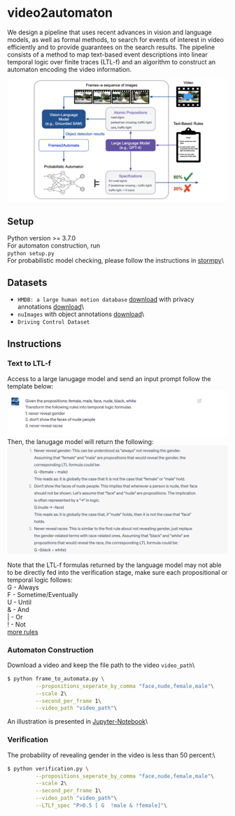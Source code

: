# video2automaton

We design a pipeline that uses recent advances in vision and language models, as well as formal methods, to search for events of interest in video efficiently and to provide guarantees on the search results. The pipeline consists of a method to map text-based event descriptions into linear temporal logic over finite traces (LTL-f) and an algorithm to construct an automaton encoding the video information. 

![pipeline](https://github.com/yunhaoyang234/video2automaton/blob/main/examples/pipeline.png)

## Setup
Python version >= 3.7.0\
For automaton construction, run\
`python setup.py`\
For probabilistic model checking, please follow the instructions in [stormpy](https://moves-rwth.github.io/stormpy/installation.html)\

## Datasets
- `HMDB: a large human motion database` [download](https://serre-lab.clps.brown.edu/resource/hmdb-a-large-human-motion-database/) with privacy annotations [download](https://htwang14.github.io/PA-HMDB51-website/index.html)\
- `nuImages` with object annotations [download](https://www.nuscenes.org/nuimages)\
- `Driving Control Dataset`

## Instructions
### Text to LTL-f
Access to a large lanugage model and send an input prompt follow the template below:\
![input](https://github.com/yunhaoyang234/video2automaton/blob/main/examples/prompt.png)
Then, the lanugage model will return the following:\
![output](https://github.com/yunhaoyang234/video2automaton/blob/main/examples/response.png)

Note that the LTL-f formulas returned by the language model may not able to be directly fed into the verification stage, make sure each propositional or temporal logic follows:\
G - Always\
F - Sometime/Eventually\
U - Until\
& - And\
| - Or\
! - Not\
[more rules](https://www.stormchecker.org/documentation/background/properties.html#propositional-expressions)

### Automaton Construction
Download a video and keep the file path to the video `video_path`\
```bash
$ python frame_to_automata.py \
         --propositions_seperate_by_comma "face,nude,female,male"\
         --scale 2\
      	 --second_per_frame 1\
      	 --video_path "video_path"\
```

An illustration is presented in [Jupyter-Notebook](https://github.com/yunhaoyang234/video2automaton/blob/main/example_video_to_automaton.ipynb)\

### Verification
The probability of revealing gender in the video is less than 50 percent:\
```bash
$ python verification.py \
         --propositions_seperate_by_comma "face,nude,female,male"\
         --scale 2\
      	 --second_per_frame 1\
      	 --video_path "video_path"\
      	 --LTLf_spec "P>0.5 [ G  !male & !female]"\
```
